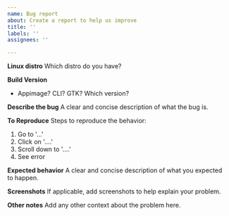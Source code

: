 ```yaml
---
name: Bug report
about: Create a report to help us improve
title: ''
labels: ''
assignees: ''

---
```


**Linux distro**
Which distro do you have?

**Build Version**
- Appimage? CLI? GTK? Which version?

**Describe the bug**
A clear and concise description of what the bug is.

**To Reproduce**
Steps to reproduce the behavior:
1. Go to '...'
2. Click on '....'
3. Scroll down to '....'
4. See error

**Expected behavior**
A clear and concise description of what you expected to happen.

**Screenshots**
If applicable, add screenshots to help explain your problem.

**Other notes**
Add any other context about the problem here.
